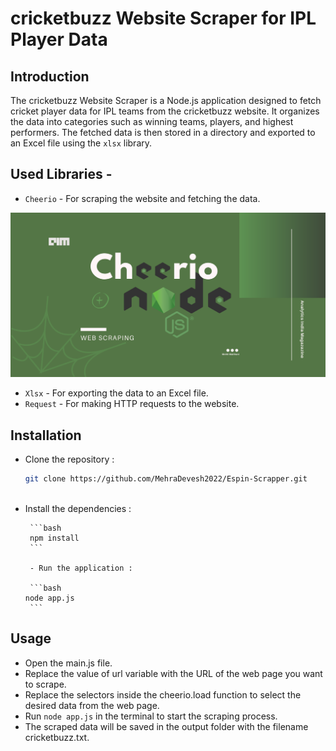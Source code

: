 # cricketbuzz Website Scraper for IPL Player Data

## Introduction

The cricketbuzz Website Scraper is a Node.js application designed to fetch cricket player data for IPL teams from the cricketbuzz website. It organizes the data into categories such as winning teams, players, and highest performers. The fetched data is then stored in a directory and exported to an Excel file using the `xlsx` library.

## Used Libraries -

 - `Cheerio` - For scraping the website and fetching the data.  
<img src="./img/01.png" width="800"  /> 

 - `Xlsx` - For exporting the data to an Excel file. 
 - `Request` - For making HTTP requests to the website. 

## Installation
   - Clone the repository :

     ```bash
     git clone https://github.com/MehraDevesh2022/Espin-Scrapper.git 
   
        ```

 - Install the dependencies :

        ```bash
        npm install
        ```

        - Run the application :

        ```bash
       node app.js
        ```
 
 ## Usage 
  
  
 - Open the main.js file.
 - Replace the value of url variable with the URL of the web page you want to scrape.
 - Replace the selectors inside the cheerio.load function to select the desired data from the web page.
 - Run `node app.js` in the terminal to start the scraping process.
 - The scraped data will be saved in the output folder with the filename cricketbuzz.txt.

